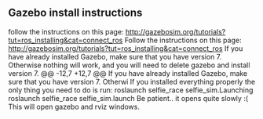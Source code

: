 ## Gazebo install instructions
 follow the instructions on this page: http://gazebosim.org/tutorials?tut=ros_installing&cat=connect_ros
Follow the instructions on this page: http://gazebosim.org/tutorials?tut=ros_installing&cat=connect_ros
 If you have already installed Gazebo, make sure that you have version 7. Otherwise nothing will work, and you will need to delete gazebo and install version 7.
 @@ -12,7 +12,7 @@ If you have already installed Gazebo, make sure that you have version 7. Otherwi
 If you installed everything properly the only thing you need to do is run:
 roslaunch selfie_race selfie_sim.Launching
roslaunch selfie_race selfie_sim.launch
 Be patient.. it opens quite slowly :(
This will open gazebo and rviz windows.
